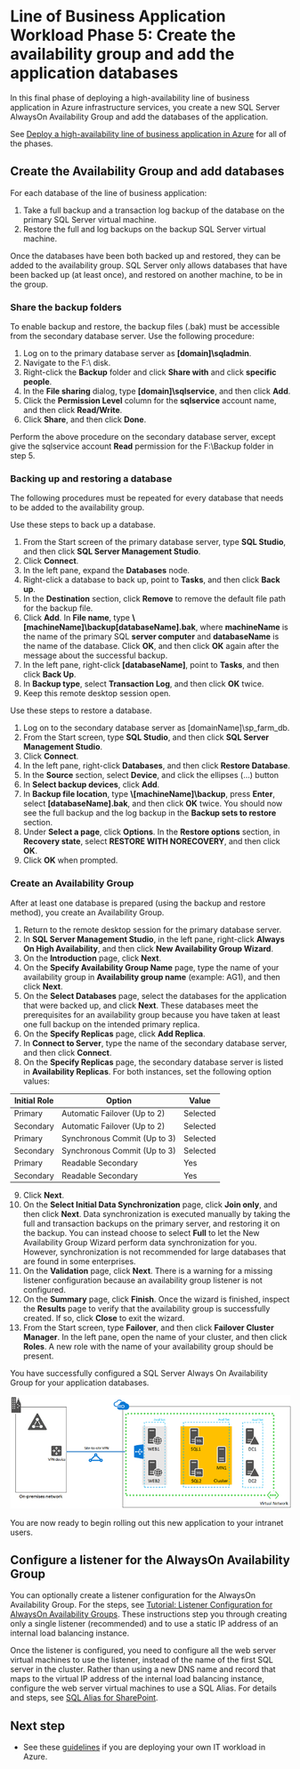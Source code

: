 <!-- deleted in Global -->

<properties 
	pageTitle="Line of business application Phase 5 | Azure" 
	description="Create an availability group and add your application databases to it in Phase 5 of the line of business application in Azure." 
	documentationCenter=""
	services="virtual-machines-windows" 
	authors="JoeDavies-MSFT" 
	manager="timlt" 
	editor=""
	tags="azure-resource-manager"/>

<tags
	ms.service="virtual-machines-windows"
	ms.date="05/04/2016"
	wacn.date=""/>

# Line of Business Application Workload Phase 5: Create the availability group and add the application databases

In this final phase of deploying a high-availability line of business application in Azure infrastructure services, you create a new SQL Server AlwaysOn Availability Group and add the databases of the application.

See [Deploy a high-availability line of business application in Azure](/documentation/articles/virtual-machines-windows-lob-overview/) for all of the phases.

## Create the Availability Group and add databases

For each database of the line of business application:

1.	Take a full backup and a transaction log backup of the database on the primary SQL Server virtual machine.
2.	Restore the full and log backups on the backup SQL Server virtual machine.

Once the databases have been both backed up and restored, they can be added to the availability group. SQL Server only allows databases that have been backed up (at least once), and restored on another machine, to be in the group.

### Share the backup folders

To enable backup and restore, the backup files (.bak) must be accessible from the secondary database server. Use the following procedure:

1.	Log on to the primary database server as **[domain]\sqladmin**. 
2.	Navigate to the F:\ disk. 
3.	Right-click the **Backup** folder and click **Share with** and click **specific people**.
4.	In the **File sharing** dialog, type **[domain]\sqlservice**, and then click **Add**.
5.	Click the **Permission Level** column for the **sqlservice** account name, and then click **Read/Write**. 
6.	Click **Share**, and then click **Done**.

Perform the above procedure on the secondary database server, except give the sqlservice account **Read** permission for the F:\Backup folder in step 5.

### Backing up and restoring a database

The following procedures must be repeated for every database that needs to be added to the availability group.

Use these steps to back up a database.

1.	From the Start screen of the primary database server, type **SQL Studio**, and then click **SQL Server Management Studio**.
2.	Click **Connect**.
3.	In the left pane, expand the **Databases** node.
4.	Right-click a database to back up, point to **Tasks**, and then click **Back up**.
5.	In the **Destination** section, click **Remove** to remove the default file path for the backup file.
6.	Click **Add**. In **File name**, type **\\[machineName]\backup\[databaseName].bak**, where **machineName** is the name of the primary SQL **server computer** and **databaseName** is the name of the database. Click **OK**, and then click **OK** again after the message about the successful backup.
7.	In the left pane, right-click **[databaseName]**, point to **Tasks**, and then click **Back Up**.
8.	In **Backup type**, select **Transaction Log**, and then click **OK** twice.
9.	Keep this remote desktop session open.

Use these steps to restore a database.

1.	Log on to the secondary database server as [domainName]\sp_farm_db.
2.	From the Start screen, type **SQL Studio**, and then click **SQL Server Management Studio**.
3.	Click **Connect**.
4.	In the left pane, right-click **Databases**, and then click **Restore Database**.
5.	In the **Source** section, select **Device**, and click the ellipses (…) button
6.	In **Select backup devices**, click **Add**.
7.	In **Backup file location**, type **\\[machineName]\backup**, press **Enter**, select **[databaseName].bak**, and then click **OK** twice. You should now see the full backup and the log backup in the **Backup sets to restore** section.
8.	Under **Select a page**, click **Options**. In the **Restore options** section, in **Recovery state**, select **RESTORE WITH NORECOVERY**, and then click **OK**. 
9.	Click **OK** when prompted.

### Create an Availability Group

After at least one database is prepared (using the backup and restore method), you create an Availability Group.

1.	Return to the remote desktop session for the primary database server.
2.	In **SQL Server Management Studio**, in the left pane, right-click **Always On High Availability**, and then click **New Availability Group Wizard**.
3.	On the **Introduction** page, click **Next**. 
4.	On the **Specify Availability Group Name** page, type the name of your availability group in **Availability group name** (example: AG1), and then click **Next**.
5.	On the **Select Databases** page, select the databases for the application that were backed up, and click **Next**. These databases meet the prerequisites for an availability group because you have taken at least one full backup on the intended primary replica.
6.	On the **Specify Replicas** page, click **Add Replica**.
7.	In **Connect to Server**, type the name of the secondary database server, and then click **Connect**. 
8.	On the **Specify Replicas** page, the secondary database server is listed in **Availability Replicas**. For both instances, set the following option values: 

Initial Role | Option | Value 
--- | --- | ---
Primary | Automatic Failover (Up to 2) | Selected
Secondary | Automatic Failover (Up to 2) | Selected
Primary | Synchronous Commit (Up to 3) | Selected
Secondary | Synchronous Commit (Up to 3) | Selected
Primary | Readable Secondary | Yes
Secondary | Readable Secondary | Yes
		
9.	Click **Next**.
10.	On the **Select Initial Data Synchronization** page, click **Join only**, and then click **Next**. Data synchronization is executed manually by taking the full and transaction backups on the primary server, and restoring it on the backup. You can instead choose to select **Full** to let the New Availability Group Wizard perform data synchronization for you. However, synchronization is not recommended for large databases that are found in some enterprises.
11.	On the **Validation** page, click **Next**. There is a warning for a missing listener configuration because an availability group listener is not configured. 
12.	On the **Summary** page, click **Finish**. Once the wizard is finished, inspect the **Results** page to verify that the availability group is successfully created. If so, click **Close** to exit the wizard. 
13.	From the Start screen, type **Failover**, and then click **Failover Cluster Manager**. In the left pane, open the name of your cluster, and then click **Roles**. A new role with the name of your availability group should be present.

You have successfully configured a SQL Server Always On Availability Group for your application databases.

![](./media/virtual-machines-windows-ps-lob-ph5/workload-lobapp-phase4.png)

You are now ready to begin rolling out this new application to your intranet users.

## Configure a listener for the AlwaysOn Availability Group

You can optionally create a listener configuration for the AlwaysOn Availability Group. For the steps, see [Tutorial: Listener Configuration for AlwaysOn Availability Groups](https://msdn.microsoft.com/zh-cn/library/dn425027.aspx). These instructions step you through  creating only a single listener (recommended) and to use a static IP address of an internal load balancing instance.

Once the listener is configured, you need to configure all the web server virtual machines to use the listener, instead of the name of the first SQL server in the cluster. Rather than using a new DNS name and record that maps to the virtual IP address of the internal load balancing instance, configure the web server virtual machines to use a SQL Alias. For details and steps, see [SQL Alias for SharePoint](http://blogs.msdn.com/b/priyo/archive/2013/09/13/sql-alias-for-sharepoint.aspx).

## Next step

- See these [guidelines](/documentation/articles/virtual-machines-linux-infrastructure-service-guidelines/) if you are deploying your own IT workload in Azure.
